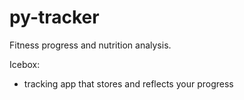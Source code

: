 # py-tracker

Fitness progress and nutrition analysis.

Icebox:
- tracking app that stores and reflects your progress
